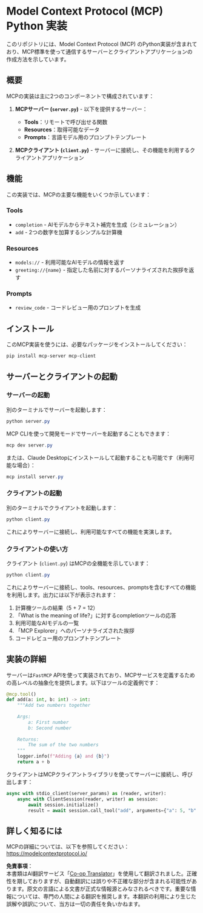 <!--
CO_OP_TRANSLATOR_METADATA:
{
  "original_hash": "706b9b075dc484b73a053e6e9c709b4b",
  "translation_date": "2025-07-13T23:31:03+00:00",
  "source_file": "04-PracticalImplementation/samples/python/README.md",
  "language_code": "ja"
}
-->
# Model Context Protocol (MCP) Python 実装

このリポジトリには、Model Context Protocol (MCP) のPython実装が含まれており、MCP標準を使って通信するサーバーとクライアントアプリケーションの作成方法を示しています。

## 概要

MCPの実装は主に2つのコンポーネントで構成されています：

1. **MCPサーバー (`server.py`)** - 以下を提供するサーバー：
   - **Tools**：リモートで呼び出せる関数
   - **Resources**：取得可能なデータ
   - **Prompts**：言語モデル用のプロンプトテンプレート

2. **MCPクライアント (`client.py`)** - サーバーに接続し、その機能を利用するクライアントアプリケーション

## 機能

この実装では、MCPの主要な機能をいくつか示しています：

### Tools
- `completion` - AIモデルからテキスト補完を生成（シミュレーション）
- `add` - 2つの数字を加算するシンプルな計算機

### Resources
- `models://` - 利用可能なAIモデルの情報を返す
- `greeting://{name}` - 指定した名前に対するパーソナライズされた挨拶を返す

### Prompts
- `review_code` - コードレビュー用のプロンプトを生成

## インストール

このMCP実装を使うには、必要なパッケージをインストールしてください：

```powershell
pip install mcp-server mcp-client
```

## サーバーとクライアントの起動

### サーバーの起動

別のターミナルでサーバーを起動します：

```powershell
python server.py
```

MCP CLIを使って開発モードでサーバーを起動することもできます：

```powershell
mcp dev server.py
```

または、Claude Desktopにインストールして起動することも可能です（利用可能な場合）：

```powershell
mcp install server.py
```

### クライアントの起動

別のターミナルでクライアントを起動します：

```powershell
python client.py
```

これによりサーバーに接続し、利用可能なすべての機能を実演します。

### クライアントの使い方

クライアント (`client.py`) はMCPの全機能を示しています：

```powershell
python client.py
```

これによりサーバーに接続し、tools、resources、promptsを含むすべての機能を利用します。出力には以下が表示されます：

1. 計算機ツールの結果（5 + 7 = 12）
2. 「What is the meaning of life?」に対するcompletionツールの応答
3. 利用可能なAIモデルの一覧
4. 「MCP Explorer」へのパーソナライズされた挨拶
5. コードレビュー用のプロンプトテンプレート

## 実装の詳細

サーバーは`FastMCP` APIを使って実装されており、MCPサービスを定義するための高レベルの抽象化を提供します。以下はツールの定義例です：

```python
@mcp.tool()
def add(a: int, b: int) -> int:
    """Add two numbers together
    
    Args:
        a: First number
        b: Second number
    
    Returns:
        The sum of the two numbers
    """
    logger.info(f"Adding {a} and {b}")
    return a + b
```

クライアントはMCPクライアントライブラリを使ってサーバーに接続し、呼び出します：

```python
async with stdio_client(server_params) as (reader, writer):
    async with ClientSession(reader, writer) as session:
        await session.initialize()
        result = await session.call_tool("add", arguments={"a": 5, "b": 7})
```

## 詳しく知るには

MCPの詳細については、以下を参照してください： https://modelcontextprotocol.io/

**免責事項**：  
本書類はAI翻訳サービス「[Co-op Translator](https://github.com/Azure/co-op-translator)」を使用して翻訳されました。正確性を期しておりますが、自動翻訳には誤りや不正確な部分が含まれる可能性があります。原文の言語による文書が正式な情報源とみなされるべきです。重要な情報については、専門の人間による翻訳を推奨します。本翻訳の利用により生じた誤解や誤訳について、当方は一切の責任を負いかねます。